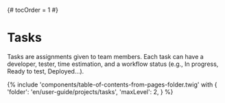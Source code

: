 {# tocOrder = 1 #}

# Tasks

 Tasks are assignments given to team members. Each task can have a developer, tester, time estimation, and a workflow status (e.g., In progress, Ready to test, Deployed…).

{% include 'components/table-of-contents-from-pages-folder.twig' with {
  'folder': 'en/user-guide/projects/tasks',
  'maxLevel': 2,
} %}